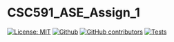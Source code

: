 # CSC591_ASE_Assign_1

[![License: MIT](https://img.shields.io/badge/License-MIT-yellow.svg)](https://opensource.org/licenses/MIT)
[![Github](https://img.shields.io/badge/language-python-red.svg)](https://docs.python.org/3/)
[![GitHub contributors](https://img.shields.io/github/contributors/Vishaka2502/CSC591_ASE_Assignments)](https://github.com/Vishaka2502/CSC591_ASE_Assignments/graphs/contributors/)
[![Tests](https://github.com/Vishaka2502/CSC591_ASE_Assignments/actions/workflows/test.yml/badge.svg)](https://github.com/Vishaka2502/CSC591_ASE_Assignments/actions/workflows/test.yml)
